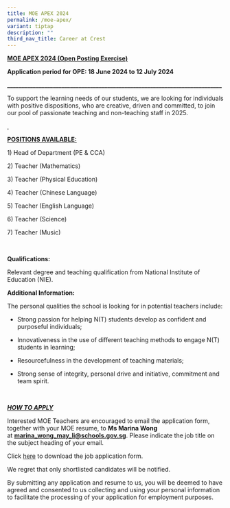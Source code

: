 ```yaml
---
title: MOE APEX 2024
permalink: /moe-apex/
variant: tiptap
description: ""
third_nav_title: Career at Crest
---
```

<p><strong><u>MOE APEX 2024 (Open Posting Exercise)</u></strong>
</p>
<p><strong>Application period for OPE: 18 June 2024 to 12 July 2024</strong>
</p>
<p><strong>___________________________________________________________________________</strong>
</p>
<p>To support the learning needs of our students, we are looking for individuals
with positive dispositions, who are creative, driven and committed, to
join our pool of passionate teaching and non-teaching staff in 2025.</p>
<p><strong><u>&nbsp;</u></strong>
</p>
<p><strong><u>POSITIONS AVAILABLE:</u></strong>
</p>
<p>1) Head of Department (PE &amp; CCA)</p>
<p>2) Teacher (Mathematics)</p>
<p>3) Teacher (Physical Education)</p>
<p>4) Teacher (Chinese Language)</p>
<p>5) Teacher (English Language)</p>
<p>6) Teacher (Science)</p>
<p>7) Teacher (Music)</p>
<p>&nbsp;</p>
<p><strong>Qualifications:</strong>
</p>
<p>Relevant degree and teaching qualification from National Institute of
Education (NIE).</p>
<p><strong>Additional Information:</strong>
</p>
<p>The personal qualities the school is looking for in potential teachers
include:</p>
<ul data-tight="true" class="tight">
<li>
<p>Strong passion for helping N(T) students develop as confident and purposeful
individuals;</p>
</li>
<li>
<p>Innovativeness in the use of different teaching methods to engage N(T)
students in learning;</p>
</li>
<li>
<p>Resourcefulness in the development of teaching materials;</p>
</li>
<li>
<p>Strong sense of integrity, personal drive and initiative, commitment and
team spirit.</p>
</li>
</ul>
<p>&nbsp;</p>
<p><strong><em><u>HOW TO APPLY</u></em></strong>
</p>
<p>Interested MOE Teachers are encouraged to email the application form,
together with your MOE resume, to <strong>Ms Marina Wong</strong> at&nbsp;<strong><a rel="noopener noreferrer nofollow" target="_blank"><u>marina_wong_may_li@schools.gov.sg</u></a></strong>.
Please indicate the job title on the subject heading of your email.</p>
<p>Click&nbsp;<a href="/files/Application_Form_Secondment_Teaching.pdf" rel="noopener noreferrer nofollow" target="_blank">here</a>
<a href="/files/careers/Application_Form_Secondment_Teaching.pdf" rel="noopener noreferrer nofollow" target="_blank"></a>to download the job application form.</p>
<p>We regret that only shortlisted candidates will be notified.</p>
<p>By submitting any application and resume to us, you will be deemed to
have agreed and consented to us collecting and using your personal information
to facilitate the processing of your application for employment purposes.</p>